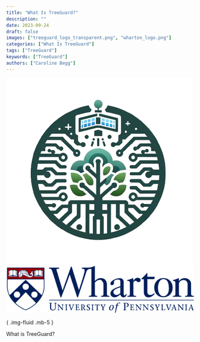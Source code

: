 ```yaml
---
title: "What Is TreeGuard?"
description: ""
date: 2023-09-24
draft: false
images: ["treeguard_logo_transparent.png", "wharton_logo.png"]
categories: ["What Is TreeGuard"]
tags: ["TreeGuard"]
keywords: ["TreeGuard"]
authors: ["Caroline Begg"]
---
```


![TreeGuard Logo](treeguard_logo_transparent.png)
![Wharton Logo](wharton_logo.png)

{ .img-fluid .mb-5 }

What is TreeGuard?
